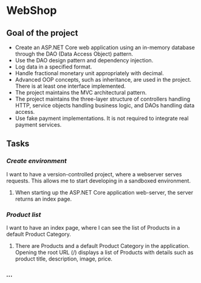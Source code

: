 # WebShop

## Goal of the project

* Create an ASP.NET Core web application using an in-memory database through the DAO (Data Access Object) pattern.
* Use the DAO design pattern and dependency injection.
* Log data in a specified format.
* Handle fractional monetary unit appropriately with decimal.
* Advanced OOP concepts, such as inheritance, are used in the project. There is at least one interface implemented.
* The project maintains the MVC architectural pattern.
* The project maintains the three-layer structure of controllers handling HTTP, service objects handling business logic, and DAOs handling data access.
* Use fake payment implementations. It is not required to integrate real payment services.

## Tasks

### _Create environment_

I want to have a version-controlled project, where a webserver serves requests. This allows me to start developing in a sandboxed environment.

1. When starting up the ASP.NET Core application web-server, the server returns an index page.

### _Product list_

I want to have an index page, where I can see the list of Products in a default Product Category.

1. There are Products and a default Product Category in the application. Opening the root URL (/) displays a list of Products with details such as product title, description, image, price.



### _..._